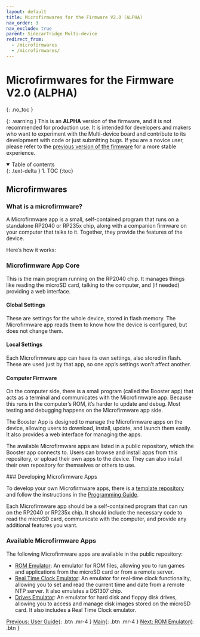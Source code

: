 ```yaml
---
layout: default
title: Microfirmwares for the Firmware V2.0 (ALPHA)
nav_order: 3
nav_exclude: true
parent: SidecarTridge Multi-device
redirect_from:
  - /microfirmwares
  - /microfirmwares/
---
```


# Microfirmwares for the Firmware V2.0 (ALPHA)
{: .no_toc }

{: .warning }
This is an **ALPHA** version of the firmware, and it is not recommended for production use. It is intended for developers and makers who want to experiment with the Multi-device board and contribute to its development with code or just submitting bugs. If you are a novice user, please refer to the [previous version of the firmware](https://docs.sidecartridge.com/sidecartridge-multidevice/userguide/) for a more stable experience.


<details open markdown="block">
  <summary>
    Table of contents
  </summary>
  {: .text-delta }
1. TOC
{:toc}
</details>

## Microfirmwares

### What is a microfirmware?

A Microfirmware app is a small, self-contained program that runs on a standalone RP2040 or RP235x chip, along with a companion firmware on your computer that talks to it. Together, they provide the features of the device.

Here’s how it works:

### Microfirmware App Core
This is the main program running on the RP2040 chip. It manages things like reading the microSD card, talking to the computer, and (if needed) providing a web interface.

#### Global Settings
These are settings for the whole device, stored in flash memory. The Microfirmware app reads them to know how the device is configured, but does not change them.

#### Local Settings
Each Microfirmware app can have its own settings, also stored in flash. These are used just by that app, so one app’s settings won’t affect another.

#### Computer Firmware
On the computer side, there is a small program (called the Booster app) that acts as a terminal and communicates with the Microfirmware app. Because this runs in the computer’s ROM, it’s harder to update and debug. Most testing and debugging happens on the Microfirmware app side.

The Booster App is designed to manage the Microfirmware apps on the device, allowing users to download, install, update, and launch them easily. It also provides a web interface for managing the apps.

The available Microfirmware apps are listed in a public repository, which the Booster app connects to. Users can browse and install apps from this repository, or upload their own apps to the device. They can also install their own repository for themselves or others to use.

### Developing Microfirmware Apps

To develop your own Microfirmware apps, there is a  [template repository](https://github.com/sidecartridge/md-microfirmware-template) and follow the instructions in the [Programming Guide](/sidecartridge-multidevice/programming/).

Each Microfirmware app should be a self-contained program that can run on the RP2040 or RP235x chip. It should include the necessary code to read the microSD card, communicate with the computer, and provide any additional features you want. 

### Available Microfirmware Apps

The following Microfirmware apps are available in the public repository:
- [ROM Emulator](/sidecartridge-multidevice/microfirmwares/rom_emulator/): An emulator for ROM files, allowing you to run games and applications from the microSD card or from a remote server.
- [Real Time Clock Emulator](/sidecartridge-multidevice/microfirmwares/rtc_emulator/): An emulator for real-time clock functionality, allowing you to set and read the current time and date from a remote NTP server. It also emulates a DS1307 chip.
- [Drives Emulator](/sidecartridge-multidevice/microfirmwares/drives_emulator/): An emulator for hard disk and floppy disk drives, allowing you to access and manage disk images stored on the microSD card. It also includes a Real Time Clock emulator. 


[Previous: User Guide](/sidecartridge-multidevice/userguide_v2/){: .btn .mr-4 }
[Main](/sidecartridge-multidevice/){: .btn .mr-4 }
[Next: ROM Emulator](/sidecartridge-multidevice/microfirmwares/rom_emulator/){: .btn }